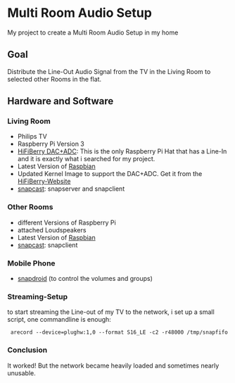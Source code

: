 # Multi Room Audio Setup
My project to create a Multi Room Audio Setup in my home

## Goal
Distribute the Line-Out Audio Signal from the TV in the Living Room to selected other Rooms in the flat.

## Hardware and Software
### Living Room
* Philips TV
* Raspberry Pi Version 3
* [HiFiBerry DAC+ADC](https://www.hifiberry.com/build/documentation/datasheet-dac-adc/): This is the only Raspberry Pi Hat that has a Line-In and it is exactly what i searched for my project.
* Latest Version of [Raspbian](https://www.raspberrypi.org/downloads/raspbian/)
* Updated Kernel Image to support the DAC+ADC. Get it from the [HiFiBerry-Website](https://www.hifiberry.com/build/documentation/deploying-a-new-linux-kernel-onto-a-raspbian-based-system/)
* [snapcast](https://github.com/badaix/snapcast): snapserver and snapclient

### Other Rooms
* different Versions of Raspberry Pi
* attached Loudspeakers
* Latest Version of [Raspbian](https://www.raspberrypi.org/downloads/raspbian/)
* [snapcast](https://github.com/badaix/snapcast): snapclient

### Mobile Phone
* [snapdroid](https://github.com/badaix/snapdroid) (to control the volumes and groups)

### Streaming-Setup
to start streaming the Line-out of my TV to the network, i set up a small script, one commandline is enough:

     arecord --device=plughw:1,0 --format S16_LE -c2 -r48000 /tmp/snapfifo
     
### Conclusion
It worked! But the network became heavily loaded and sometimes nearly unusable.
